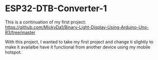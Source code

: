 # ESP32-DTB-Converter-1

This is a continuation of my first project:
https://github.com/MickyDa1/Binary-Light-Display-Using-Arduino-Uno-R3/tree/master

With this project, I wanted to take my first project and change ti slightly to make it availalbe have it functional from another device using my mobile hotspot. 